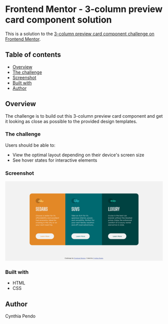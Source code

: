 # Frontend Mentor - 3-column preview card component solution

This is a solution to the [3-column preview card component challenge on Frontend Mentor](https://www.frontendmentor.io/challenges/3column-preview-card-component-pH92eAR2-). 

## Table of contents

- [Overview](#overview)
- [The challenge](#the-challenge)
- [Screenshot](#screenshot)
- [Built with](#built-with)
- [Author](#author)

## Overview

The challenge is to build out this 3-column preview card component and get it looking as close as possible to the provided design templates.

### The challenge

Users should be able to:

- View the optimal layout depending on their device's screen size
- See hover states for interactive elements

### Screenshot

![](./images/Screenshot.png)

### Built with

- HTML
- CSS 

## Author

Cynthia Pendo


